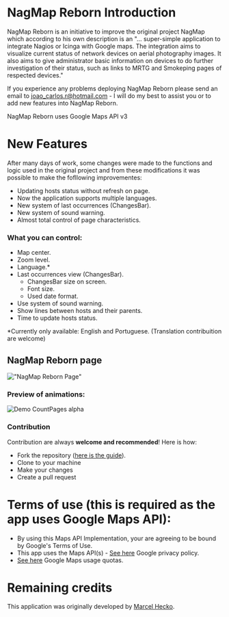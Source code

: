 NagMap Reborn Introduction
=====
NagMap Reborn is an initiative to improve the original project NagMap which according to his own description is an "... super-simple application to integrate Nagios or Icinga with Google maps. The integration aims to visualize current status of network devices on aerial photography images. It also aims to give administrator basic information on devices to do further investigation of their status, such as links to MRTG and Smokeping pages of respected devices."

If you experience any problems deploying NagMap Reborn please send an email to joao_carlos.r@hotmail.com - I will do my best to assist you or to add new features into NagMap Reborn. 

NagMap Reborn uses Google Maps API v3

New Features
============
After many days of work, some changes were made to the functions and logic used in the original project and from these modifications it was possible to make the fofllowing improvementes:

* Updating hosts status without refresh on page.
* Now the application supports multiple languages.
* New system of last occurrences (ChangesBar).
* New system of sound warning.
* Almost total control of page characteristics.

### What you can control:
* Map center.
* Zoom level.
* Language.*
* Last occurrences view (ChangesBar).
  * ChangesBar size on screen.
  * Font size.
  * Used date format.
* Use system of sound warning.
* Show lines between hosts and their parents.
* Time to update hosts status.

*Currently only available: English and Portuguese. (Translation contribuition are welcome)

## NagMap Reborn page

!["NagMap Reborn Page"](https://i.imgur.com/0ro0NOE.png "NagMap Reborn Page")

### Preview of animations:

![Demo CountPages alpha](https://i.imgur.com/FMbGvhs.gif)

### Contribution
Contribution are always **welcome and recommended**! Here is how:

- Fork the repository ([here is the guide](https://help.github.com/articles/fork-a-repo/)).
- Clone to your machine
- Make your changes
- Create a pull request

Terms of use (this is required as the app uses Google Maps API):
================================================================
* By using this Maps API Implementation, your are agreeing to be bound by Google's Terms of Use.
* This app uses the Maps API(s) - [See here](http://www.google.com/privacy.html) Google privacy policy.
* [See here](https://developers.google.com/maps/documentation/javascript/usage) Google Maps usage quotas.

Remaining credits
=====
This application was originally developed by [Marcel Hecko](https://github.com/hecko).
